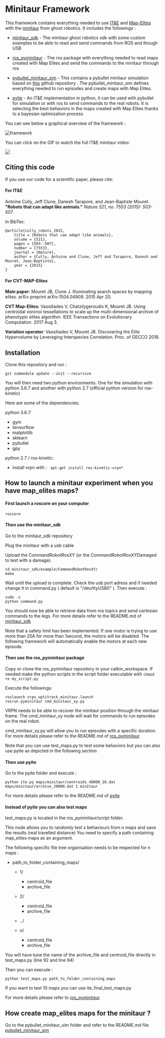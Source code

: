 # Minitaur Framework

This framework contains everything needed to use [IT&E](https://github.com/resibots/ite_v2) and [Map-Elites](https://github.com/resibots/map_elites_hexapod) with the [minitaur](http://ghostrobotics.gitlab.io/SDK/Introduction.html) from ghost robotics. It includes the followings :

* [minitaur_sdk](https://github.com/resibots/minitaur_sdk.git) - The minitaur ghost robotics sdk with some custom examples to be able to read and send commands from ROS and though USB

* [ros_pyminitaur](https://github.com/resibots/ros_pyminitaur.git) - The ros package with everything needed to read maps created with Map Elites and send the commands to the minitaur through ros

* [pybullet_minitaur_sim](https://github.com/resibots/pybullet_minitaur_sim.git) - This contains a pybullet minitaur simulation based on [this](https://github.com/bulletphysics/bullet3/tree/master/examples/pybullet/gym/pybullet_envs/minitaur/envs) github repository . The pybullet_minitaur_sim defines everything needed to run episodes and create maps with Map Elites.

* [pyite](https://github.com/resibots/pyite.git) - An IT&E implementation in python, it can be used with pybullet for simulation or with ros to send commands to the real robots. It is selecting the best behaviors in the maps created with Map Elites thanks to a bayesian optimization process


You can see below a graphical overview of the framework :

![framework](miscs/framework.jpg)


You can click on the GIF to watch the full IT&E minitaur video:

[![](miscs/minitaur.gif)](https://www.youtube.com/watch?v=v90CWJ_HsnM)

## Citing this code

If you use our code for a scientific paper, please cite:

#### For IT&E

Antoine Cully, Jeff Clune, Danesh Tarapore, and Jean-Baptiste Mouret. **"Robots that can adapt like animals."** *Nature 521, no. 7553 (2015): 503-507*.

In BibTex:

    @article{cully_robots_2015,
        title = {Robots that can adapt like animals},
        volume = {521},
        pages = {503--507},
        number = {7553},
        journal = {Nature},
        author = {Cully, Antoine and Clune, Jeff and Tarapore, Danesh and Mouret, Jean-Baptiste},
        year = {2015}
    }

#### For CVT-MAP-Elites

**Main paper**: Mouret JB, Clune J. Illuminating search spaces by mapping elites. arXiv preprint arXiv:1504.04909. 2015 Apr 20.

**CVT Map-Elites**: Vassiliades V, Chatzilygeroudis K, Mouret JB. Using centroidal voronoi tessellations to scale up the multi-dimensional archive of phenotypic elites algorithm. IEEE Transactions on Evolutionary Computation. 2017 Aug 3.

**Variation operator**: Vassiliades V, Mouret JB. Discovering the Elite Hypervolume by Leveraging Interspecies Correlation. Proc. of GECCO 2018.


## Installation
<!---
### With docker

Download the docker image from mybox :

TO DO CREATE DOCKER SERVER OR DOCKER HUB PAGE

Then run :

``` docker load --input minitaur.tar ```


On your computer run ```xhost +local:docker``` to be able to display graphical interfaces.

If you want to work with the real minitaur robot, you will need allow docker to access to the right USB dev port.


For this, plug to the minitaur and check the USB dev port.

If it is ```/dev/ttyUSB0 ``` run the docker container with the following command
```
docker run -it --net=host --rm    --user=root     --env="DISPLAY"  --device=/dev/ttyUSB0   --workdir="/home/$USER"   --volume="/etc/group:/etc/group:ro"     --volume="/etc/passwd:/etc/passwd:ro"     --volume="/etc/shadow:/etc/shadow:ro"     --volume="/etc/sudoers.d:/etc/sudoers.d:ro"     --volume="/tmp/.X11-unix:/tmp/.X11-unix:rw"     minitaur
```

If you only want to run simulations you can directly run :

```
docker run -it --rm --net=host     --user=root     --env="DISPLAY"   --workdir="/home/$USER"   --volume="/etc/group:/etc/group:ro"     --volume="/etc/passwd:/etc/passwd:ro"     --volume="/etc/shadow:/etc/shadow:ro"     --volume="/etc/sudoers.d:/etc/sudoers.d:ro"     --volume="/tmp/.X11-unix:/tmp/.X11-unix:rw"     minitaur
```

By default you will connect to the minitaur in an anaconda python 3.6.7 environment. You need to use this environment when working with simulation and pybullet. You can type ```py36``` to swith to the python 3.6.7 environment.

If you work with the real minitaur, you will need to use python 2.7 (official python version for ros). You can type ```rospy27``` to swith to the python 2.7 environment.

The instructions to run experiments are written below. Those are working both for an installation with and without docker. Nevertheless you will probably need to connect several time to your docker container.

Once you have run a ```docker run -it ``` command, a docker container has been created. On a terminal of your computer, if you run ```docker container ls``` you can see the running containers. If you recover the CONTAINER_ID and run : ```docker exec CONTAINER_ID /bin/bash ```, you will connect to the existing container and you can run new commands.

If you want to save your the work that you have done inside the container, you can run ```docker commit CONTAINER_ID name_of_your_image:custom_label ```. It will save the modifications in an image name_of_your_image with the label custom_label.

### Without docker
-->

Clone this repository and run :
```
git submodule update --init --recursive
```

You will then need two python environments. One for the simulation with python 3.6.7 and another with python 2.7 (official python version for ros-kinetic)

Here are some of the dependencies:

python 3.6.7:
  * gym
  * tensorflow
  * matplotlib
  * sklearn
  * pybullet
  * gpy

python 2.7 / ros-kinetic:

  * install vrpn with : ``` apt-get install ros-kinetic-vrpn*```


## How to launch a minitaur experiment when you have map_elites maps?
#### First launch a roscore on your computer

```
roscore
```

#### Then use the minitaur_sdk

Go to the minitaur_sdk repository

Plug the minitaur with a usb cable

Upload the CommandRobotRosXY (or the CommandRobotRosXYDamaged to test with a damage).



```
cd minitaur_sdk/example/CommandRobotRosXY/
make
```

Wait until the upload is complete.
Check the usb port adress and if needed change it in command.py ( default is "/dev/ttyUSB0" ). Then execute :

```
sudo -s
python command.py
```

You should now be able to retrieve data from ros topics and send cartesian commands to the legs. For more details refer to the README.md of [minitaur_sdk](https://github.com/resibots/minitaur_sdk.git)

Note that a safety limit has been implemented. If one motor is trying to use more than 25A for more than 1second, the motors will be disabled. The following framework will automatically enable the motors at each new episode.


#### Then use the ros_pyminitaur package

Copy or clone the ros_pyminitaur repository in your catkin_workspace.
If needed make the python scripts in the script folder executable with ```chmod +x my_script.py ```

Execute the followings:
```
roslaunch vrpn_optitrack_minitaur.launch
rosrun pyminitaur cmd_minitaur_xy.py
```

VRPN needs to be able to recover the minitaur position through the minitaur frame.
The cmd_minitaur_xy node will wait for commands to run episodes on the real robot.

cmd_minitaur_xy.py will allow you to run episodes with a specific duration. For more details please refer to the README.md of [ros_pyminitaur](https://github.com/resibots/ros_pyminitaur.git)

Note that you can use test_maps.py to test some behaviors but you can also use pyite as depicted in the following section

#### Then use pyite

Go to the pyite folder and execute :

```
python ite.py maps/minitaur/centroids_40000_16.dat maps/minitaur/archive_20000.dat 1 minitaur
```

 For more details please refer to the README.md of [pyite](https://github.com/resibots/pyite.git)


#### Instead of pyite you can also test maps


test_maps.py is located in the ros_pyminitaur/script folder.

This node allows you to randomly test x behaviours from n maps and save the results (real travelled distance)
You need to specify a path containing map_elites maps as an argument.

The following specific file tree organisation needs to be respected for n maps :

- path_to_folder_containing_maps/
  - 1/
    - centroid_file
    - archive_file
  - 2/
    - centroid_file
    - archive_file
  - ../

  - n/
    - centroid_file
    - archive_file

You will have tune the name of the archive_file and centroid_file directly in test_maps.py (line 92 and line 94)

Then you can execute :

```
python test_maps.py path_to_folder_containing_maps
```

If you want to test 10 maps you can use ite_final_test_maps.py

For more details please refer to [ros_pyminitaur](https://github.com/resibots/ros_pyminitaur.git)

## How create map_elites maps for the minitaur ?

Go to the pybullet_minitaur_sim folder and refer to the README.md file [pybullet_minitaur_sim](https://github.com/resibots/pybullet_minitaur_sim.git)
